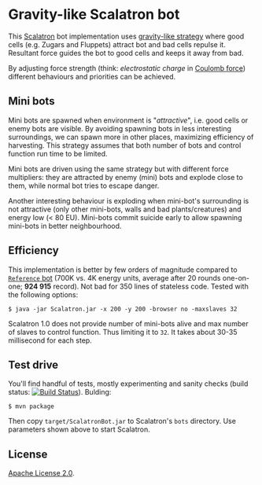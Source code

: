 # Gravity-like Scalatron bot

This [Scalatron](https://github.com/scalatron/scalatron) bot implementation uses [gravity-like strategy](https://github.com/nurkiewicz/scalatron-bot/blob/master/src/main/scala/GravityLikeStrategy.scala) where good cells (e.g. Zugars and Fluppets) attract bot and bad cells repulse it. Resultant force guides the bot to good cells and keeps it away from bad.

By adjusting force strength (think: *electrostatic charge* in [Coulomb force](http://en.wikipedia.org/wiki/Coulomb_force)) different behaviours and priorities can be achieved.

## Mini bots

Mini bots are spawned when environment is "*attractive*", i.e. good cells or enemy bots are visible. By avoiding spawning bots in less interesting surroundings, we can spawn more in other places, maximizing efficiency of harvesting. This strategy assumes that both number of bots and control function run time to be limited.

Mini bots are driven using the same strategy but with different force multipliers: they are attracted by enemy (mini) bots and explode close to them, while normal bot tries to escape danger.

Another interesting behaviour is exploding when mini-bot's surrounding is not attractive (only other mini-bots, walls and bad plants/creatures) and energy low (< 80 EU). Mini-bots commit suicide early to allow spawning mini-bots in better neighbourhood.

## Efficiency

This implementation is better by few orders of magnitude compared to [`Reference` bot](https://github.com/scalatron/scalatron/blob/master/Scalatron/samples/Example%20Bot%2001%20-%20Reference/src/Bot.scala) (700K vs. 4K energy units, average after 20 rounds one-on-one; **924 915** record). Not bad for 350 lines of stateless code. Tested with the following options:

    $ java -jar Scalatron.jar -x 200 -y 200 -browser no -maxslaves 32

Scalatron 1.0 does not provide number of mini-bots alive and max number of slaves to control function. Thus limiting it to `32`. It takes about 30-35 millisecond for each step.

## Test drive

You'll find handful of tests, mostly experimenting and sanity checks (build status: [![Build Status](https://travis-ci.org/nurkiewicz/scalatron-bot.png?branch=master)](https://travis-ci.org/nurkiewicz/scalatron-bot)). Bulding:

	$ mvn package

Then copy `target/ScalatronBot.jar` to Scalatron's `bots` directory. Use parameters shown above to start Scalatron.

## License

[Apache License 2.0](https://github.com/nurkiewicz/scalatron-bot/blob/master/license.txt).
